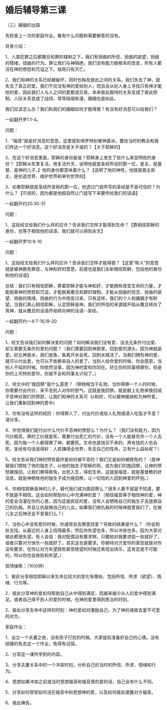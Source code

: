 # 婚后辅导第三课



<p>（三）婚姻的出路</p>

<p>先检查上一次的家庭作业。看有什么问题和需要解答的没有。</p>

<p>背景介绍：</p>

<p>1、人类犯罪之后都撒旦和罪的辖制之下，我们有扭曲的所信，扭曲的欲望，扭曲的情绪，扭曲的行为。罪让我们与神隔绝，我们没有能力做根本的改变，所有人都活在神的愤怒和咒诅之下，结局只有灭亡。</p>

<p>2、我们和神的关系已经被破坏，同时也殃及彼此之间的关系。我们失去了神，就失去了真正的爱。我们不仅没有神的爱给别人，而且会从别人身上寻找只有神才能给的爱，因此我们人与人之间的爱都成交易，本来彼此服侍的关系变成了彼此控制。人际关系变成了战场，常常硝烟弥漫，婚姻也是如此。</p>

<p>我们应该怎么办？我们和我们的婚姻如何才能得救？有没有好消息可以给我们？</p>

<p>一起翻开罗1:1-4。</p>

<p>问题：</p>

<p>1、“福音”就是好消息的意思。这里提到保罗特别被神委派，要给当时的教会和我们传达一个好消息。这个好消息是关乎谁的？【关于耶稣的】</p>

<p>2、在这个好消息里面，耶稣的身份是谁？耶稣身上发生了些什么来显明他的身份？【耶稣从死里复活，他复活升天，说明他就是圣经所说的那一位，是主，是基督，是神的儿子，】他的身份都意味着什么？【说明了他的神性，他就是救主和主，是创造世界、维护世界和审判世界的】</p>

<p>3、如果耶稣就是圣经所宣称的那一位，他透过门徒所写的圣经是不是可信的？为什么？【可信的，因为都是他超自然让门徒写下来要传给我们的话语】</p>

<p>一起翻开约20:30-31</p>

<p>问题：</p>

<p>1、这段经文给我们什么样的应许？告诉我们怎样才能得到生命？【靠相信耶稣的身份，也等于相信他的话语，我们就可以得到永生】</p>

<p>一起翻开罗10:9-10</p>

<p>问题：</p>

<p>1、这段经文给我们什么样的应许？告诉我们怎样才能得救？【这里“称义”的意思就是被神赦免罪恶，与神和好的意思。前提也是我们全新相信耶稣，包括他的身份和他的话语】</p>

<p>总结：我们只有相信耶稣，靠着耶稣才能与神和好，才能拥有改变生命的力量，才能脱离神的愤怒和咒诅，才能脱离撒旦和罪的辖制，才能从扭曲的信念、扭曲的欲望、扭曲的情绪、扭曲的行为中改变过来，只有这样，我们的个人和婚姻才有盼望。当我们真心相信耶稣，认定耶稣是神，我们的所信的来源就开始从撒旦转向了真神，就从撒旦的话语开始转向神的话语--圣经。</p>

<p>一起翻开约一4:7-16,19-20</p>

<p>问题：</p>

<p>1、经文告诉我们如何解决爱的问题？如何解决我们没有爱、没法无条件付出爱、却又需要无条件的爱的问题？（我们需要回到神那里，回到爱的源头，因为神就是爱。好比神是水，我们是鱼，鱼离开水会死，回到水就活了。当我们拥有神的爱，就可以付出爱，也可以不依赖来自人的爱了。当别人给你爱的时候，你会感恩，当别人不给的时候，你依然没事，因为神的爱和你同在。好比你的同事得罪你，但是你的上司特别爱你，你就不会和同事太计较了。）</p>

<p>2、经文中的"挽回祭"是什么意思？（祭物相当于礼物，当你得罪一个人的时候，你需要付出代价，来平息别人对你的怒气。这就是挽回祭。就是献上礼物来挽回或平息神对我们的愤怒，让我们和神的关系可 &nbsp;以和好，可以被神接纳和为神所爱，让我们重新回到神的爱中）</p>

<p>3、你有没有这样的经历：你得罪人了，付出代价或给人礼物或请人吃饭才平息？请分享。</p>

<p>4、你觉得我们能付出什么代价平息神的愤怒么？为什么？（我们没有能力，因为代价极高，罪的工价就是死，需要付出死亡的代价，没有一个人能替另外一个人去死，因为每一个人都得罪了神，都要死。生命也是钱买不来的，再有钱的人也会死。圣经有句话说得好：人若赚得全世界，失去自己的性命，又有什么益处呢？）</p>

<p>5、经文告诉我们神的愤怒最终是如何被平息的？我们又是如何被赦免的？（是神替我们牺牲了他的独生子，以他的独生子耶稣的死，成为我们的挽回祭，让神的愤怒被挽回，让我们罪得赦免，出死入生，得到生命。这就是福音，就是基督教的好消息，就是神牺牲他的独生子成为挽回祭，让一切信的人回到神爱的怀抱。）</p>

<p>6、你相信耶稣是神的儿子，替代我们成为挽回祭么？很多人要不就是不知道，要不就是不相信。这会如何帮助你心中充满神的爱？（相信福音等于相信神的爱，神的爱会浇灌在你的心里。因为这是疯狂的爱，没有人会牺牲自己的独生子去拯救自己的仇敌。并且让仇敌做自己的儿女。如果我们做仇敌的时候神就爱我们了，在做儿女之后神还会不爱我们么？）</p>

<p>7、当你心中没有爱的时候，你通常会去哪里找爱？导致的结果是什么？（你会到处去找，从最近的人身上找得最多，然后你失望也多，所以冲突也多。因为大家对彼此都很失望。有人会说：我对配偶没有要求啊，只要她对我要求低一些就好了，或者只要对方快乐一些就好了。其实这也是要求。你期待对方爱你的表现就是对你没有要求，在你让对方失望挫败甚至绝望的时候还表现出快乐，这肯定是不可能的，所以你也会挫败和失望。）</p>

<p>现场操练：（10分钟）</p>

<p>1、彼此分享相信耶稣以来生命比较大的变化有哪些，包括所信、所求（欲望）、情绪、行为等。</p>

<p>2、彼此分享神的爱如何帮助自己从中得到满足，而越来越少从人的爱中得到满足。或者自己得不到人的爱的时候，在神的爱里得到医治的时刻。</p>

<p>2、彼此分享生命中这样的时刻：神的爱如何激励自己，为了神的缘故去爱不可爱的对方。</p>

<p>家庭作业：</p>

<p>1、设立一个夫妻之夜，没有孩子打扰的时候。大家提前准备好自己的心情。没有结婚的免去这一个作业，免得有试探。</p>

<p>2、分享这一课所学到的内容。</p>

<p>3、分享夫妻关系中的一个冲突时刻，分析自己的当时的所信、所求、情绪和行为。</p>

<p>4、思想如果冲突之前或当时思想福音和福音里的爱的话，自己会有什么不同。</p>

<p>5、分享如何常常如何活在福音中和思想神的爱，以及如何彼此提醒对方福音。</p>

<p>6、彼此祷告。</p>